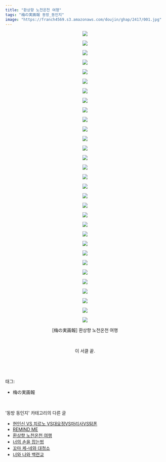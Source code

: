 ```yaml
---
title: "환상향 노천온천 여행"
tags: "梅の実画報 동방_동인지"
image: "https://franch4569.s3.amazonaws.com/doujin/ghap/2417/001.jpg"
---
```

<div class="article">
<p style="text-align: center; clear: none; float: none;"><img src="{{ site.imgserver2 }}/ghap/2417/001.jpg"/></p>
<p style="text-align: center; clear: none; float: none;"><img src="{{ site.imgserver2 }}/ghap/2417/002.jpg"/></p>
<p style="text-align: center; clear: none; float: none;"><img src="{{ site.imgserver2 }}/ghap/2417/003.jpg"/></p>
<p style="text-align: center; clear: none; float: none;"><img src="{{ site.imgserver2 }}/ghap/2417/004.jpg"/></p>
<p style="text-align: center; clear: none; float: none;"><img src="{{ site.imgserver2 }}/ghap/2417/005.jpg"/></p>
<p style="text-align: center; clear: none; float: none;"><img src="{{ site.imgserver2 }}/ghap/2417/006.jpg"/></p>
<p style="text-align: center; clear: none; float: none;"><img src="{{ site.imgserver2 }}/ghap/2417/007.jpg"/></p>
<p style="text-align: center; clear: none; float: none;"><img src="{{ site.imgserver2 }}/ghap/2417/008.jpg"/></p>
<p style="text-align: center; clear: none; float: none;"><img src="{{ site.imgserver2 }}/ghap/2417/009.jpg"/></p>
<p style="text-align: center; clear: none; float: none;"><img src="{{ site.imgserver2 }}/ghap/2417/010.jpg"/></p>
<p style="text-align: center; clear: none; float: none;"><img src="{{ site.imgserver2 }}/ghap/2417/011.jpg"/></p>
<p style="text-align: center; clear: none; float: none;"><img src="{{ site.imgserver2 }}/ghap/2417/012.jpg"/></p>
<p style="text-align: center; clear: none; float: none;"><img src="{{ site.imgserver2 }}/ghap/2417/013.jpg"/></p>
<p style="text-align: center; clear: none; float: none;"><img src="{{ site.imgserver2 }}/ghap/2417/014.jpg"/></p>
<p style="text-align: center; clear: none; float: none;"><img src="{{ site.imgserver2 }}/ghap/2417/015.jpg"/></p>
<p style="text-align: center; clear: none; float: none;"><img src="{{ site.imgserver2 }}/ghap/2417/016.jpg"/></p>
<p style="text-align: center; clear: none; float: none;"><img src="{{ site.imgserver2 }}/ghap/2417/017.jpg"/></p>
<p style="text-align: center; clear: none; float: none;"><img src="{{ site.imgserver2 }}/ghap/2417/018.jpg"/></p>
<p style="text-align: center; clear: none; float: none;"><img src="{{ site.imgserver2 }}/ghap/2417/019.jpg"/></p>
<p style="text-align: center; clear: none; float: none;"><img src="{{ site.imgserver2 }}/ghap/2417/020.jpg"/></p>
<p style="text-align: center; clear: none; float: none;"><img src="{{ site.imgserver2 }}/ghap/2417/021.jpg"/></p>
<p style="text-align: center; clear: none; float: none;"><img src="{{ site.imgserver2 }}/ghap/2417/022.jpg"/></p>
<p style="text-align: center; clear: none; float: none;"><img src="{{ site.imgserver2 }}/ghap/2417/023.jpg"/></p>
<p style="text-align: center; clear: none; float: none;"><img src="{{ site.imgserver2 }}/ghap/2417/024.jpg"/></p>
<p style="text-align: center; clear: none; float: none;"><img src="{{ site.imgserver2 }}/ghap/2417/025.jpg"/></p>
<p style="text-align: center; clear: none; float: none;"><img src="{{ site.imgserver2 }}/ghap/2417/026.jpg"/></p>
<p style="text-align: center; clear: none; float: none;"><img src="{{ site.imgserver2 }}/ghap/2417/027.jpg"/></p>
<p style="text-align: center; clear: none; float: none;"><img src="{{ site.imgserver2 }}/ghap/2417/028.jpg"/></p>
<p style="text-align: center; clear: none; float: none;"><img src="{{ site.imgserver2 }}/ghap/2417/029.jpg"/></p>
<p style="text-align: center; clear: none; float: none;"><img src="{{ site.imgserver2 }}/ghap/2417/030.jpg"/></p>
<p style="text-align: center; clear: none; float: none;"><img src="{{ site.imgserver2 }}/ghap/2417/031.jpg"/></p>
<p style="text-align: center; clear: none; float: none;">[梅の実画報] 환상향 노천온천 여행</p>
<p style="text-align: center; clear: none; float: none;"><br/></p>
<p style="text-align: center; clear: none; float: none;">이 서클 끝.</p>
<p><br/></p>
</div><br/>
<div class="tagTrail">
<p>태그: </p>
<ul>
<li>梅の実画報</li>
</ul>
</div><br/>
<div class="another">
<p>'동방 동인지' 카테고리의 다른 글</p>
<ul>
<li><a href="/ghap_2420">현인신 VS 치르노 VS대요정VS마리사VS탐폰</a></li>
<li><a href="/ghap_2419">REMIND ME</a></li>
<li><a href="/ghap_2417">환상향 노천온천 여행</a></li>
<li><a href="/ghap_2416">너의 손을 잡는법</a></li>
<li><a href="/ghap_2415">꼬마 케-네와 대청소</a></li>
<li><a href="/ghap_2413">너와 나와 백련교</a></li>
</ul>
</div><br/>
<div class="cb_module cb_fluid">
<div class="cb_wrt cb_profile">
</div><!-- commentList close -->
</div><br/>
